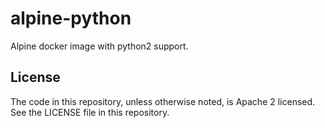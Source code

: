 # alpine-python
Alpine docker image with python2 support.

## License

The code in this repository, unless otherwise noted, is Apache 2 licensed.
See the LICENSE file in this repository.
